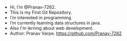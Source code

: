 - Hi, I’m @Pranav-7262.
  <br>
- This is my First Git Repository.<br>
- I’m interested in programming.
- I’m currently learning data structures in java.
- Also I'm lerning about web development. 
- Author: Pranav Varpe.
 https://github.com/Pranav-7262

<!---
Pranav-7262/Pranav-7262 is a ✨ special ✨ repository because its `README.md` (this file) appears on your GitHub profile.
You can click the Preview link to take a look at your changes.
--->

